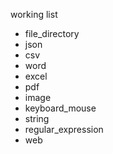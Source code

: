 working list
* file_directory
* json
* csv
* word
* excel
* pdf
* image
* keyboard_mouse
* string
* regular_expression
* web

